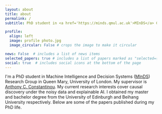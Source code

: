 ```yaml
---
layout: about
title: about
permalink: /
subtitle: PhD student in <a href='https://minds.qmul.ac.uk'>MInDS</a> Group, QMUL

profile:
  align: left
  image: profile photo.jpg
  image_circular: False # crops the image to make it circular

news: False  # includes a list of news items
selected_papers: true # includes a list of papers marked as "selected={true}"
social: true  # includes social icons at the bottom of the page
---
```

I'm a PhD student in Machine Intelligence and Decision Systems (<a href='https://minds.qmul.ac.uk'>MInDS</a>) Research Group in Queen Mary, University of London. My supervisor is <a href='http://constantinou.info'>Anthony C. Constantinou</a>. My current research interests cover causal discovery under the noisy data and explainable AI. I obtained my master and bachelor degree from the University of Edinburgh and Beihang University respectively. Below are some of the papers published during my PhD life.

